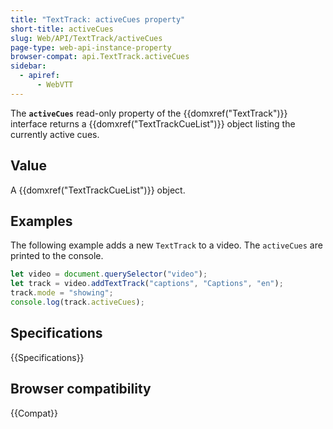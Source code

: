 ```yaml
---
title: "TextTrack: activeCues property"
short-title: activeCues
slug: Web/API/TextTrack/activeCues
page-type: web-api-instance-property
browser-compat: api.TextTrack.activeCues
sidebar:
  - apiref:
      - WebVTT
---
```


The **`activeCues`** read-only property of the {{domxref("TextTrack")}} interface returns a {{domxref("TextTrackCueList")}} object listing the currently active cues.

## Value

A {{domxref("TextTrackCueList")}} object.

## Examples

The following example adds a new `TextTrack` to a video. The `activeCues` are printed to the console.

```js
let video = document.querySelector("video");
let track = video.addTextTrack("captions", "Captions", "en");
track.mode = "showing";
console.log(track.activeCues);
```

## Specifications

{{Specifications}}

## Browser compatibility

{{Compat}}
